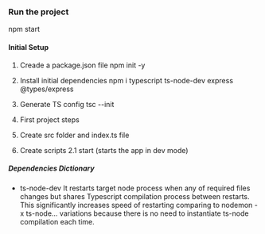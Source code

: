
### Run the project
npm start

#### Initial Setup
1. Creade a package.json file
npm init -y

2. Install initial dependencies
npm i typescript ts-node-dev express @types/express

3. Generate TS config
tsc --init

4. First project steps
  1. Create src folder and index.ts file
  2. Create scripts
    2.1 start (starts the app in dev mode)

##### Dependencies Dictionary
* ts-node-dev
It restarts target node process when any of required files changes but shares Typescript compilation process between restarts. This significantly increases speed of restarting comparing to nodemon -x ts-node... variations because there is no need to instantiate ts-node compilation each time.